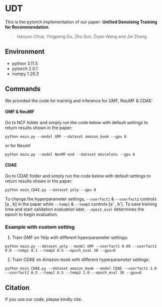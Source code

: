# UDT

This is the pytorch implementation of our paper: **Unified Denoising Training for Recommendation**.

> Haoyan Chua,  Yingpeng Du, Zhu Sun, Ziyan Wang and Jie Zhang.

## Environment
- python 3.11.5
- pytorch 2.0.1
- numpy 1.26.3 


## Commands

We provided the code for training and inference for GMF, NeuMF & CDAE:

#### GMF & NeuMF
Go to NCF folder and simply run the code below with default settings to return results shown in the paper:
```
python main.py --model GMF --dataset amazon_book --gpu 0
```
or for Neumf
```
python main.py --model NeuMF-end --dataset movielens --gpu 0
```

#### CDAE
Go to CDAE folder and simply run the code below with default settings to return results shown in the paper:
```
python main_CDAE.py --dataset yelp --gpu 0
```


To change the hyperparameter settings, `--userfact1` & `--userfact2` controls [a , b] in the paper while  `--temp1` & `--temp2` controls [a' , b'].
To save training time and start validation evaluation later, `--epoch_eval` determines the epoch to begin evaluation.

### Example with custom setting
1. Train GMF on Yelp with different hyperparameter settings:
```
python main.py --dataset yelp --model GMF --userfact1 0.05 --userfact2 0.0 --temp1 0.1 --temp2 0.5 --epoch_eval 30 --gpu=0
```

2. Train CDAE on Amazon-book with different hyperparameter settings:
```
python main_CDAE.py --dataset amazon_book --model CDAE --userfact1 1.0 --userfact2 0.5 --temp1 0.5 --temp2 1.0 --epoch_eval 30 --gpu=0
```


## Citation  
If you use our code, please kindly cite:

```

```
